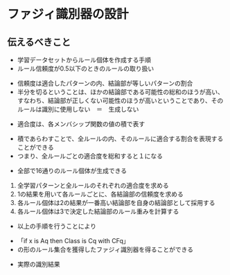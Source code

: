 # ファジィ識別器の設計

## 伝えるべきこと

 + 学習データセットからルール個体を作成する手順
 + ルール信頼度が0.5以下のときのルールの取り扱い
  - 信頼度は適合したパターンの内、結論部が等しいパターンの割合
  - 半分を切るということは、ほかの結論部である可能性の総和のほうが高い、すなわち、結論部が正しくない可能性のほうが高いということであり、そのルールは識別に使用しない　＝　生成しない
 + 適合度は、各メンバシップ関数の値の積で表す
  - 積であらわすことで、全ルールの内、そのルールに適合する割合を表現することができる
  - つまり、全ルールごとの適合度を総和すると１になる
 + 全部で16通りのルール個体が生成できる
  1. 全学習パターンと全ルールのそれぞれの適合度を求める
  2. 1の結果を用いて各ルールごとに、各結論部の信頼度を求める
  3. 各ルール個体は2の結果が一番高い結論部を自身の結論部として採用する
  4. 各ルール個体は3で決定した結論部のルール重みを計算する
 + 以上の手順を行うことにより
  - 「if x is Aq then Class is Cq with CFq」
  - の形のルール集合を獲得したファジィ識別器を得ることができる

 + 実際の識別結果
